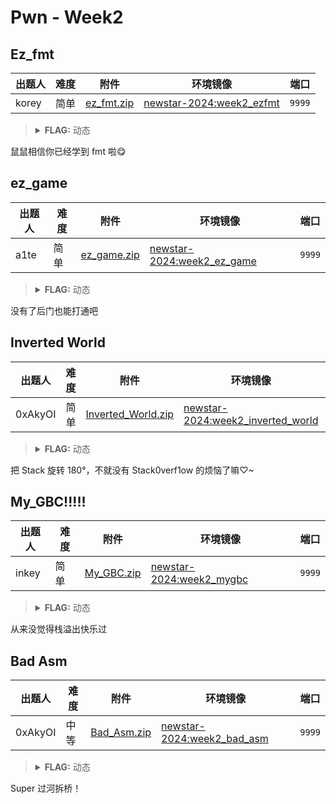 # Pwn - Week2

## Ez_fmt

| 出题人 | 难度 | 附件 | 环境镜像 | 端口 |
|-----|-----|-----|-----|-----|
| korey | 简单 | [ez_fmt.zip](https://github.com/project-newstar/newstar-ctf-2024/releases/download/attachment-week2/ez_fmt.zip) | [newstar-2024:week2_ezfmt](https://hub.docker.com/r/openctf/newstar-2024/tags?name=week2_ezfmt) | `9999` |

> <details><summary><strong>FLAG:</strong> 动态</summary>
> </details>

鼠鼠相信你已经学到 fmt 啦😋

## ez_game

| 出题人 | 难度 | 附件 | 环境镜像 | 端口 |
|-----|-----|-----|-----|-----|
| a1te | 简单 | [ez_game.zip](https://github.com/project-newstar/newstar-ctf-2024/releases/download/attachment-week2/ez_game.zip) | [newstar-2024:week2_ez_game](https://hub.docker.com/r/openctf/newstar-2024/tags?name=week2_ez_game) | `9999` |

> <details><summary><strong>FLAG:</strong> 动态</summary>
> </details>

没有了后门也能打通吧

## Inverted World

| 出题人 | 难度 | 附件 | 环境镜像 | 端口 |
|-----|-----|-----|-----|-----|
| 0xAkyOI | 简单 | [Inverted_World.zip](https://github.com/project-newstar/newstar-ctf-2024/releases/download/attachment-week2/Inverted_World.zip) | [newstar-2024:week2_inverted_world](https://hub.docker.com/r/openctf/newstar-2024/tags?name=week2_inverted_world) | `9999` |

> <details><summary><strong>FLAG:</strong> 动态</summary>
> </details>

把 Stack 旋转 180°，不就没有 Stack0verf1ow 的烦恼了嘛♡~

## My_GBC!!!!!

| 出题人 | 难度 | 附件 | 环境镜像 | 端口 |
|-----|-----|-----|-----|-----|
| inkey | 简单 | [My_GBC.zip](https://github.com/project-newstar/newstar-ctf-2024/releases/download/attachment-week2/My_GBC.zip) | [newstar-2024:week2_mygbc](https://hub.docker.com/r/openctf/newstar-2024/tags?name=week2_mygbc) | `9999` |

> <details><summary><strong>FLAG:</strong> 动态</summary>
> </details>

从来没觉得栈溢出快乐过

## Bad Asm

| 出题人 | 难度 | 附件 | 环境镜像 | 端口 |
|-----|-----|-----|-----|-----|
| 0xAkyOI | 中等 | [Bad_Asm.zip](https://github.com/project-newstar/newstar-ctf-2024/releases/download/attachment-week2/Bad_Asm.zip) | [newstar-2024:week2_bad_asm](https://hub.docker.com/r/openctf/newstar-2024/tags?name=week2_bad_asm) | `9999` |

> <details><summary><strong>FLAG:</strong> 动态</summary>
> </details>

Super 过河拆桥！
